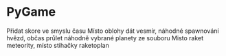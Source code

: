 # PyGame

Přidat skore ve smyslu času
Místo oblohy dát vesmír, náhodné spawnování hvězd, občas průlet náhodně vybrané planety ze souboru
Misto raket meteority, místo stihačky raketoplan

